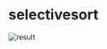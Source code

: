 # selectivesort
![result](https://user-images.githubusercontent.com/71445275/141135135-092a9cbe-4550-40fa-9882-325c880f6864.JPG)
